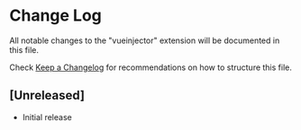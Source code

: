 # Change Log

All notable changes to the "vueinjector" extension will be documented in this file.

Check [Keep a Changelog](http://keepachangelog.com/) for recommendations on how to structure this file.

## [Unreleased]

- Initial release